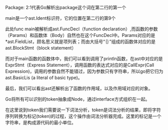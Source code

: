 Package: 2:1代表Go解析出package这个词在第二行的第一个

main是一个ast.Ident标识符，它的位置在第二行的第9个

此处func main被解析成ast.FuncDecl（function declaration）,而函数的参数（Params）和函数体（Body）自然也在这个FuncDecl中。Params对应的是\*ast.FieldList，顾名思义就是项列表；而由大括号“｛｝”组成的函数体对应的是ast.BlockStmt（block statement）

而对于main函数的函数体中，我们可以看到调用了println函数，在ast中对应的是ExprStmt（Express Statement），调用函数的表达式对应的是CallExpr\(Call Expression\)，调用的参数自然不能错过，因为参数只有字符串，所以go把它归为ast.BasicLis \(a literal of basic type\)。

最后，我们可以看出ast还解析出了函数的作用域，以及作用域对应的对象。

Go将所有可以识别的token抽象成Node，通过interface方式组织在一起。

在这里说到token我们需要说一下词法分析，token是词法分析的结果，即将字符序列转换为标记\(token\)的过程，这个操作由词法分析器完成。这里的标记是一个字符串，是构成源代码的最小单位。

